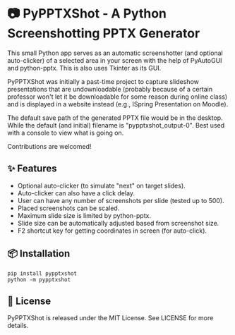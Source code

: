 # 📷 PyPPTXShot - A Python Screenshotting PPTX Generator
This small Python app serves as an automatic screenshotter (and 
optional auto-clicker) of a selected area in your screen with the help 
of PyAutoGUI and python-pptx. This is also uses Tkinter as its GUI.

PyPPTXShot was initially a past-time project to capture 
slideshow presentations that are undownloadable (probably because of a 
certain professor won't let it be downloadable for some reason during 
online class) and is displayed in a website instead (e.g., ISpring 
Presentation on Moodle).

The default save path of the generated PPTX file would be in the
desktop. While the default (and initial) filename is "pypptxshot_output-0". 
Best used with a console to view what is going on.

Contributions are welcomed!

## ✨ Features
- Optional auto-clicker (to simulate "next" on target slides).
- Auto-clicker can also have a click delay.
- User can have any number of screenshots per slide (tested up to 500).
- Placed screenshots can be scaled.
- Maximum slide size is limited by python-pptx.
- Slide size can be automatically adjusted based from screenshot size.
- F2 shortcut key for getting coordinates in screen (for auto-click).

## 📦 Installation
```
pip install pypptxshot
python -m pypptxshot
```

## 🔑 License
PyPPTXShot is released under the MIT License. See LICENSE for more details.